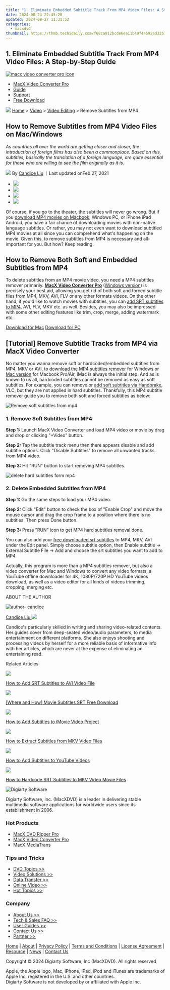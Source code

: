 ```yaml
---
title: "1. Eliminate Embedded Subtitle Track From MP4 Video Files: A Step-by-Step Guide"
date: 2024-08-24 22:45:20
updated: 2024-08-27 11:31:52
categories:
  - macxdvd
thumbnail: https://thmb.techidaily.com/f68ca812bcde6ea11b49f44592ad32b754408fad9ec2378e7166d9ec2c6bf6c4.jpg
---
```


## 1. Eliminate Embedded Subtitle Track From MP4 Video Files: A Step-by-Step Guide

[![macx video converter pro icon](https://www.macxdvd.com/mac-dvd-video-converter-how-to/../image-style/new-seo/icon11.png)](https://tools.techidaily.com/macxdvd/products/)

* [MacX Video Converter Pro](https://tools.techidaily.com/macxdvd/products/)
* [Guide](https://tools.techidaily.com/macxdvd/products/)
* [Support](https://tools.techidaily.com/macxdvd/products/)
* [Free Download](https://tools.techidaily.com/macxdvd/products/)



![](https://www.macxdvd.com/mac-dvd-video-converter-how-to/../image-style/new-seo/icon7.png) [Home](https://tools.techidaily.com/macxdvd/products/) \> [Video](https://tools.techidaily.com/macxdvd/products/) \> [Video Editing](https://tools.techidaily.com/macxdvd/products/) \> Remove Subtitles from MP4

## How to Remove Subtitles from MP4 Video Files on Mac/Windows



_As countries all over the world are getting closer and closer, the introduction of foreign films has also been a commonplace. Based on this, subtitles, basically the translation of a foreign language, are quite essential for those who are willing to see the film originally as it is._ 

![](https://www.macxdvd.com/mac-dvd-video-converter-how-to/../image-style/new-seo/icon6.png) By [Candice Liu](https://tools.techidaily.com/macxdvd/products/) ｜Last updated onFeb 27, 2021 

* [![](https://www.macxdvd.com/mac-dvd-video-converter-how-to/../image-style/new-seo/share-fa.jpg)](https://www.facebook.com/sharer/sharer.php?u=https://www.macxdvd.com/mac-dvd-video-converter-how-to/remove-subtitles-from-mp4.htm)
* [![](https://www.macxdvd.com/mac-dvd-video-converter-how-to/../image-style/new-seo/share-tw.jpg)](https://twitter.com/intent/tweet?url=https://www.macxdvd.com/mac-dvd-video-converter-how-to/remove-subtitles-from-mp4.htm)
* [![](https://www.macxdvd.com/mac-dvd-video-converter-how-to/../image-style/new-seo/share-email.jpg)](https://www.macxdvd.com/mac-dvd-video-converter-how-to/mailto:info@example.com?&subject=&body=https://www.macxdvd.com/mac-dvd-video-converter-how-to/remove-subtitles-from-mp4.htm)
* [![](https://www.macxdvd.com/mac-dvd-video-converter-how-to/../image-style/new-seo/share-in.jpg)](https://www.linkedin.com/shareArticle?mini=true&url=https://www.macxdvd.com/mac-dvd-video-converter-how-to/remove-subtitles-from-mp4.htm&title=&summary=https://www.macxdvd.com/mac-dvd-video-converter-how-to/crop-youtube-video.htm&source=)

Of course, if you go to the theater, the subtitles will never go wrong. But if you [download MP4 movies on Macbook](https://tools.techidaily.com/macxdvd/products/), Windows PC, or iPhone iPad Android, you have a fair chance of downloading movies with non-native language subtitles. Or rather, you may not even want to download subtitled MP4 movies at all since you can comprehend what's happening on the movie. Given this, to remove subtitles from MP4 is necessary and all-important for you. But how? Keep reading. 

## How to Remove Both Soft and Embedded Subtitles from MP4 

To delete subtitles from an MP4 movie video, you need a MP4 subtitles remover primarily. [**MacX Video Converter Pro**](https://tools.techidaily.com/macxdvd/products/) ([Windows version](https://tools.techidaily.com/macxdvd/products/)) is precisely your best aid, allowing you get rid of both soft and forced subtitle files from MP4, MKV, AVI, FLV or any other formats videos. On the other hand, if you'd like to watch movies with subtitles, you can [add SRT subtitles to MP4](https://tools.techidaily.com/macxdvd/products/), AVI, FLV, MKV etc. as well. Besides, you may also be impressed with some other editing features like trim, crop, merge, adding watermark etc. 

[Download for Mac](https://tools.techidaily.com/macxdvd/products/) [Download for PC](https://tools.techidaily.com/macxdvd/products/) 

## \[Tutorial\] Remove Subtitle Tracks from MP4 via MacX Video Converter

No matter you wanna remove soft or hardcoded/embedded subtitles from MP4, MKV or AVI, to [download the MP4 subtitles remover](https://tools.techidaily.com/macxdvd/products/) for Windows or [Mac version](https://tools.techidaily.com/macxdvd/products/) for Macbook Pro/Air, iMac is always the initial step. And as is known to us all, hardcoded subtitles cannot be removed as easy as soft subtitles. For example, you can remove or [add soft subtitles via Handbrake](https://tools.techidaily.com/macxdvd/products/), VLC, but they are not applied in hard subtitles. Thankfully, this MP4 subtitle remover guide you to remove both soft and forced subtitles as below: 

![Remove soft subtitles from mp4](https://www.macxdvd.com/mac-dvd-video-converter-how-to/article-image/remove-sub-from-mp4-2.jpg)

###  1\. Remove Soft Subtitles from MP4

**Step 1:** Launch MacX Video Converter and load MP4 video or movie by drag and drop or clicking "+Video" button.

**Step 2:** Tap the subtitle track menu then there appears disable and add subtitle options. Click "Disable Subtitles" to remove all unwanted tracks from MP4 video.

**Step 3:** Hit "RUN" button to start removing MP4 subtitles. 

![delete hard subtitles form mp4](https://www.macxdvd.com/mac-dvd-video-converter-how-to/article-image/remove-sub-from-mp4-3.jpg)

###  2\. Delete Embedded Subtitles from MP4

**Step 1:** Go the same steps to load your MP4 video. 

**Step 2:** Click "Edit" button to check the box of "Enable Crop" and move the mouse cursor and drag the crop frame to a position where there is no subtitles. Then press Done button. 

**Step 3:** Press "RUN" icon to get MP4 hard subtitles removal done. 

You can also add your [free downloaded srt subtitles](https://tools.techidaily.com/macxdvd/products/) to MP4, MKV, AVI under the Edit panel. Simply choose subtitle option, then Enable subtitle -> External Subtitle File -> Add and choose the srt subtitles you want to add to MP4.

Actually, this program is more than a MP4 subtitles remover, but also a video converter for Mac and Windows to convert any video formats, a YouTube offline downloader for 4K, 1080P/720P HD YouTube videos download, as well as a video editor for all kinds of videos trimming, cropping, merging etc. 

ABOUT THE AUTHOR

![author- candice](https://www.macxdvd.com/mac-dvd-video-converter-how-to/../image-style/new-seo/candice.png) 

[Candice Liu ![](https://www.macxdvd.com/mac-dvd-video-converter-how-to/../image-style/new-seo/share-in1.jpg)](https://www.linkedin.com/in/candice-liu-444483a3/) 

Candice's particularly skilled in writing and sharing video-related contents. Her guides cover from deep-seated video/audio parameters, to media entertainment on different platforms. She also enjoys shooting and processing videos by herself for a more reliable basis of informative info with her articles, which are never at the expense of eliminating an entertaining read.



Related Articles

![](https://www.macxdvd.com/mac-dvd-video-converter-how-to/../image-style/new-seo/pic7.jpg)

[How to Add SRT Subtitles to AVI Video File](https://tools.techidaily.com/macxdvd/products/)

![](https://www.macxdvd.com/mac-dvd-video-converter-how-to/../image-style/new-seo/pic6.jpg)

[\[Where and How\] Movie Subtitles SRT Free Download](https://tools.techidaily.com/macxdvd/products/)

![](https://www.macxdvd.com/mac-dvd-video-converter-how-to/../image-style/new-seo/pic5.jpg)

[How to Add Subtitles to iMovie Video Project](https://tools.techidaily.com/macxdvd/products/) 

![](https://www.macxdvd.com/mac-dvd-video-converter-how-to/../image-style/new-seo/pic4.jpg)

[How to Extract Subtitles from MKV Video Files](https://tools.techidaily.com/macxdvd/products/) 

![](https://www.macxdvd.com/mac-dvd-video-converter-how-to/../image-style/new-seo/pic3.jpg)

[How to Add Subtitles to YouTube Videos](https://tools.techidaily.com/macxdvd/products/) 

![](https://www.macxdvd.com/mac-dvd-video-converter-how-to/../image-style/new-seo/pic2.jpg)

[How to Hardcode SRT Subtitles to MKV Video Movie Files](https://tools.techidaily.com/macxdvd/products/) 



![Digiarty Software](https://www.macxdvd.com/mac-dvd-video-converter-how-to/../icon/logo.png) 

Digiarty Software, Inc. (MacXDVD) is a leader in delivering stable multimedia software applications for worldwide users since its establishment in 2006.

### Hot Products

* [MacX DVD Ripper Pro](https://tools.techidaily.com/macxdvd/products/)
* [MacX Video Converter Pro](https://tools.techidaily.com/macxdvd/products/)
* [MacX MediaTrans](https://tools.techidaily.com/macxdvd/products/)

### Tips and Tricks

* [DVD Topics >>](https://tools.techidaily.com/macxdvd/products/)
* [Video Solutions >>](https://tools.techidaily.com/macxdvd/products/)
* [Data Transfer >>](https://tools.techidaily.com/macxdvd/products/)
* [Online Video >>](https://tools.techidaily.com/macxdvd/products/)
* [Hot Topics >>](https://tools.techidaily.com/macxdvd/products/)

### Company

* [About Us >>](https://tools.techidaily.com/macxdvd/products/)
* [Tech & Sales FAQ >>](https://tools.techidaily.com/macxdvd/products/)
* [User Guides >>](https://tools.techidaily.com/macxdvd/products/)
* [Contact Us >>](https://tools.techidaily.com/macxdvd/products/)
* [Partner >>](https://tools.techidaily.com/macxdvd/products/)



[Home](https://tools.techidaily.com/macxdvd/products/) | [About](https://tools.techidaily.com/macxdvd/products/) | [Privacy Policy](https://tools.techidaily.com/macxdvd/products/) | [Terms and Conditions](https://tools.techidaily.com/macxdvd/products/) | [License Agreement](https://tools.techidaily.com/macxdvd/products/) | [Resource](https://tools.techidaily.com/macxdvd/products/) | [News](https://tools.techidaily.com/macxdvd/products/) | [Contact Us](https://tools.techidaily.com/macxdvd/products/)

Copyright © 2024 Digiarty Software, Inc (MacXDVD). All rights reserved

Apple, the Apple logo, Mac, iPhone, iPad, iPod and iTunes are trademarks of Apple Inc, registered in the U.S. and other countries.  
 Digiarty Software is not developed by or affiliated with Apple Inc.

<ins class="adsbygoogle"
     style="display:block"
     data-ad-format="autorelaxed"
     data-ad-client="ca-pub-7571918770474297"
     data-ad-slot="1223367746"></ins>



<ins class="adsbygoogle"
     style="display:block"
     data-ad-client="ca-pub-7571918770474297"
     data-ad-slot="8358498916"
     data-ad-format="auto"
     data-full-width-responsive="true"></ins>
